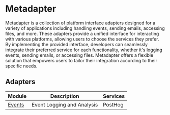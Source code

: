 # Metadapter
Metadapter is a collection of platform interface adapters designed for a variety of applications including handling events, sending emails, accessing files, and more. These adapters provide a unified interface for interacting with various platforms, allowing users to choose the services they prefer. By implementing the provided interface, developers can seamlessly integrate their preferred service for each functionality, whether it's logging events, sending emails, or accessing files. Metadapter offers a flexible solution that empowers users to tailor their integration according to their specific needs.

## Adapters
| Module | Description | Services |
|---|---|---|
| [Events](https://github.com/sellersindustry/metadapter-event) | Event Logging and Analysis | PostHog |
